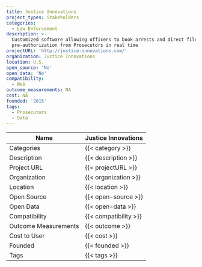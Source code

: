 ```yaml
---
title: Justice Innovations
project_types: Stakeholders
categories:
  - Law Enforcement
description: >-
  Customized software allowing officers to book arrests and direct file via
  pre-authorization from Prosecutors in real time
projectURL: 'http://justice-innovations.com/'
organization: Justice Innovations
location: U.S.
open_source: 'No'
open_data: 'No'
compatibility:
  - Web
outcome_measurements: NA
cost: NA
founded: '2015'
tags:
  - Prosecutors
  - Data
---
```



Name                    |  Justice Innovations    
------------------------|----
Categories              | {{< category >}} 
Description             | {{< description >}} 
Project URL             | {{< projectURL >}} 
Organization            | {{< organization >}} 
Location                | {{< location >}} 
Open Source             | {{< open-source >}} 
Open Data               | {{< open-data >}} 
Compatibility           | {{< compatibility >}} 
Outcome Measurements    | {{< outcome >}} 
Cost to User            | {{< cost >}} 
Founded                 | {{< founded >}} 
Tags                    | {{< tags >}} 

